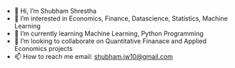- 👋 Hi, I’m Shubham Shrestha
- 👀 I’m interested in Economics, Finance, Datascience, Statistics, Machine Learning
- 🌱 I’m currently learning Machine Learning, Python Programming
- 💞️ I’m looking to collaborate on Quantitative Finanace and Applied Economics projects
- 📫 How to reach me email: shubham.jw10@gmail.com

<!---
shubhamjw10/shubhamjw10 is a ✨ special ✨ repository because its `README.md` (this file) appears on your GitHub profile.
You can click the Preview link to take a look at your changes.
--->

